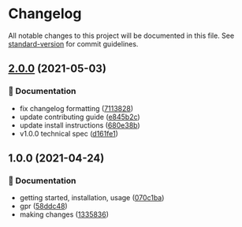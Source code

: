 # Changelog

All notable changes to this project will be documented in this file. See [standard-version](https://github.com/conventional-changelog/standard-version) for commit guidelines.

## [2.0.0](https://github.com/flex-development/exceptions/compare/v1.0.0...v2.0.0) (2021-05-03)


### :book: Documentation

* fix changelog formatting ([7113828](https://github.com/flex-development/exceptions/commit/7113828bc19f3aa542f1579b65a543a652168a54))
* update contributing guide ([e845b2c](https://github.com/flex-development/exceptions/commit/e845b2ccea3a1a16af80b4b4a4c9092b2ea073ff))
* update install instructions ([680e38b](https://github.com/flex-development/exceptions/commit/680e38b1538ac9680cb920676eaa0a046b516e9e))
* v1.0.0 technical spec ([d161fe1](https://github.com/flex-development/exceptions/commit/d161fe1c99a99a9852a87600278200f222b755cc))

## 1.0.0 (2021-04-24)

### :book: Documentation

- getting started, installation, usage
  ([070c1ba](https://github.com/flex-development/exceptions/commit/070c1ba09b117c94c3402c37c007fc4c22533aa1))
- gpr
  ([58ddc48](https://github.com/flex-development/exceptions/commit/58ddc482838a9e03e264ae5406a0a9e7807e1134))
- making changes
  ([1335836](https://github.com/flex-development/exceptions/commit/13358369e1d98dc7a90b7ab23418dbfeb2aa8ba0))
